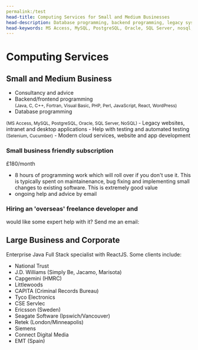 ```yaml
---
permalink:/test
head-title: Computing Services for Small and Medium Businesses
head-description: Database programming, backend programming, legacy systems, desktop applications, testing, websites, cloud, intranet, mobile apps
head-keywords: MS Access, MySQL, PostgreSQL, Oracle, SQL Server, nosql, AWS, java, c, c++, PHP, perl, JavaScript, Fortran, Visual Basic
---
```

# Computing Services 



## Small and Medium Business

<div class="hmj-home-icon">
<i class="far fa-building"></i>
</div>

- Consultancy and advice
- Backend/frontend programming <br/>
<span style="font-size:0.75rem">(Java, C, C++, Fortran, Visual Basic, PHP, Perl, JavaScript, React, WordPress)</span>
- Database programming <br />
<span style="font-size:0.75rem">
 (MS Access, MySQL, PostgreSQL, Oracle, SQL Server, NoSQL)
</span>
- Legacy websites, intranet and desktop applications
- Help with testing and automated testing <br />
<span style="font-size:0.75rem">(Selenium, Cucumber)</span>
- Modern cloud services, website and app development

### Small business friendly subscription
£180/month
- 8 hours of programming work
which will roll over if you don't use it. 
This is typically spent on maintainenance,
bug fixing and implementing small changes to 
existing software. This is extremely good value
- ongoing help and advice by email

### Hiring an 'overseas' freelance developer and 
would like some expert help with it?
Send me an email: 


## Large Business and Corporate

<div class="hmj-home-icon">
<i class="fas fa-sitemap"></i>
</div>

Enterprise Java Full Stack specialist with ReactJS. Some clients include:
- National Trust
- J.D. Williams (Simply Be, Jacamo, Marisota)
- Capgemini (HMRC)
- Littlewoods
- CAPITA (Criminal Records Bureau)
- Tyco Electronics
- CSE Servlec
- Ericsson (Sweden)
- Seagate Software (Ipswich/Vancouver)
- Retek (London/Minneapolis)
- Siemens
- Connect Digital Media
- EMT (Spain)
